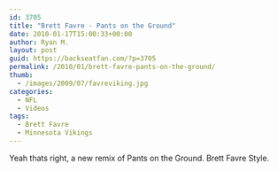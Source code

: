 ```yaml
---
id: 3705
title: "Brett Favre - Pants on the Ground"
date: 2010-01-17T15:00:33+00:00
author: Ryan M.
layout: post
guid: https://backseatfan.com/?p=3705
permalink: /2010/01/brett-favre-pants-on-the-ground/
thumb:
  - /images/2009/07/favreviking.jpg
categories:
  - NFL
  - Videos
tags:
  - Brett Favre
  - Minnesota Vikings
---
```


<div class="entry">
  <p>
  </p>

  <p>
    Yeah thats right, a new remix of Pants on the Ground. Brett Favre Style.
  </p>
</div>
